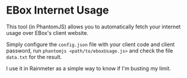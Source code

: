 # EBox Internet Usage

This tool (in PhantomJS) allows you to automatically fetch your internet usage over EBox's client website.

Simply configure the `config.json` file with your client code and client password, run `phantomjs <path/to/eboxUsage.js>` and check the file `data.txt` for the result.

I use it in Rainmeter as a simple way to know if I'm busting my limit.